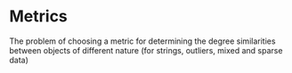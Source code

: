 # Metrics
The problem of choosing a metric for determining the degree similarities between objects of different nature (for strings, outliers, mixed and sparse data)
